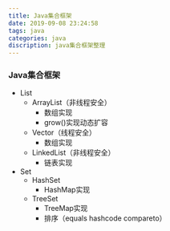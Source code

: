 ```yaml
---
title: Java集合框架
date: 2019-09-08 23:24:58
tags: java
categories: java
discription: java集合框架整理
---
```


### Java集合框架

 - List
    - ArrayList（非线程安全）
      	- 数组实现
      	- grow()实现动态扩容
    - Vector（线程安全）
      	- 数组实现
    - LinkedList（非线程安全）
      	- 链表实现
 - Set
    - HashSet
      	- HashMap实现
   - TreeSet
     - TreeMap实现
     - 排序（equals   hashcode  compareto）